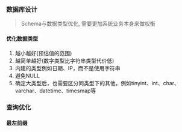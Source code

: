 ### 数据库设计

> Schema与数据类型优化, 需要更加系统业务本身来做权衡

#### 优化数据类型

1. 越小越好(预估值的范围)
2. 越简单越好(数字类型比字符串类型代价低)
3. 内建的类型例如日期、IP，而不是使用字符串
4. 避免NULL
5. 确定大类型后，也需要区分同类型下的其他，例如tinyint、int、char、varchar、datetime、timesmap等

### 查询优化

#### 最左前缀
